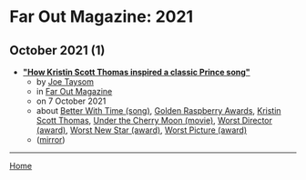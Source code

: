 # Far Out Magazine: 2021

## October 2021 (1)

 - [**"How Kristin Scott Thomas inspired a classic Prince song"**](https://faroutmagazine.co.uk/how-kristin-scott-thomas-inspired-a-classic-prince-song/)
    - by [Joe Taysom](../../../authors/joe-taysom/index.md)
    - in [Far Out Magazine](../../../publications/f-j/far-out-magazine/index.md)
    - on 7 October 2021
    - about [Better With Time (song)](../../../topics/song/better-with-time/index.md), [Golden Raspberry Awards](../../../topics/golden-raspberry-awards/index.md), [Kristin Scott Thomas](../../../topics/kristin-scott-thomas/index.md), [Under the Cherry Moon (movie)](../../../topics/movie/under-the-cherry-moon/index.md), [Worst Director (award)](../../../topics/award/worst-director/index.md), [Worst New Star (award)](../../../topics/award/worst-new-star/index.md), [Worst Picture (award)](../../../topics/award/worst-picture/index.md)
    - ([mirror](https://web.archive.org/web/*/https://faroutmagazine.co.uk/how-kristin-scott-thomas-inspired-a-classic-prince-song/))

----

[Home](../index.md)
